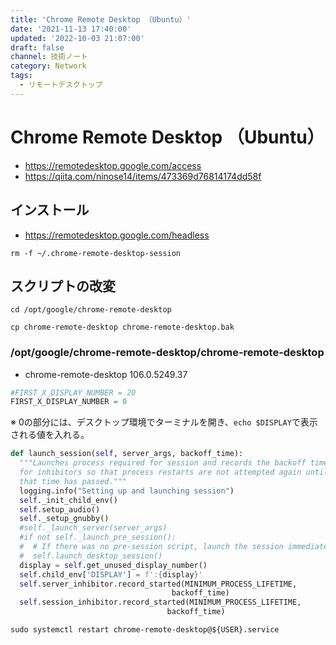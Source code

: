 ```yaml
---
title: 'Chrome Remote Desktop （Ubuntu）'
date: '2021-11-13 17:40:00'
updated: '2022-10-03 21:07:00'
draft: false
channel: 技術ノート
category: Network
tags:
  - リモートデスクトップ
---
```

# Chrome Remote Desktop （Ubuntu）

- <https://remotedesktop.google.com/access>
- <https://qiita.com/ninose14/items/473369d76814174dd58f>

## インストール

- <https://remotedesktop.google.com/headless>

```shell
rm -f ~/.chrome-remote-desktop-session
```

## スクリプトの改変

```shell
cd /opt/google/chrome-remote-desktop

cp chrome-remote-desktop chrome-remote-desktop.bak
```

### /opt/google/chrome-remote-desktop/chrome-remote-desktop

- chrome-remote-desktop 106.0.5249.37

```python
#FIRST_X_DISPLAY_NUMBER = 20
FIRST_X_DISPLAY_NUMBER = 0
```

※ 0の部分には、デスクトップ環境でターミナルを開き、`echo $DISPLAY`で表示される値を入れる。

```python
def launch_session(self, server_args, backoff_time):
  """Launches process required for session and records the backoff time
  for inhibitors so that process restarts are not attempted again until
  that time has passed."""
  logging.info("Setting up and launching session")
  self._init_child_env()
  self.setup_audio()
  self._setup_gnubby()
  #self._launch_server(server_args)
  #if not self._launch_pre_session():
  #  # If there was no pre-session script, launch the session immediately.
  #  self.launch_desktop_session()
  display = self.get_unused_display_number()
  self.child_env['DISPLAY'] = f':{display}'
  self.server_inhibitor.record_started(MINIMUM_PROCESS_LIFETIME,
                                    backoff_time)
  self.session_inhibitor.record_started(MINIMUM_PROCESS_LIFETIME,
                                   backoff_time)
```

```shell
sudo systemctl restart chrome-remote-desktop@${USER}.service
```
